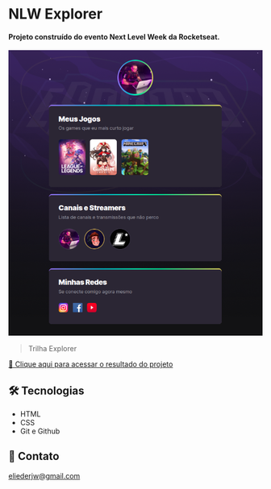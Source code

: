 # NLW Explorer

#### Projeto construído do evento Next Level Week da Rocketseat.

![preview](./.github/preview.png)

> Trilha Explorer


[🔗 Clique aqui para acessar o resultado do projeto](https://eliederjw.github.io/NLW_Explorer/)


## 🛠 Tecnologias

- HTML
- CSS
- Git e Github

## 💛 Contato

eliederjw@gmail.com